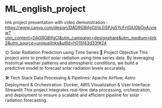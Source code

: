 # ML_english_project

link project presentation with video demonstration : https://www.canva.com/design/DAGRGBifgCI/ijLGSPJg5YcFrtGiU0bOnA/view?utm_content=DAGRGBifgCI&utm_campaign=designshare&utm_medium=link2&utm_source=uniquelinks&utlId=h015f43d33f#24


🌞 Solar Radiation Prediction using Time Series
📌 Project Objective
This project aims to predict solar radiation using time series data. By leveraging historical weather patterns and atmospheric conditions, we build a predictive model to forecast solar radiation levels accurately.

🛠 Tech Stack
Data Processing & Pipelines: Apache Airflow, Astro
Deployment & Orchestration: Docker, AWS
Visualization & User Interface: Streamlit
This project integrates real-time data processing, orchestration, and deployment to ensure a scalable and efficient pipeline for solar radiation forecasting.

